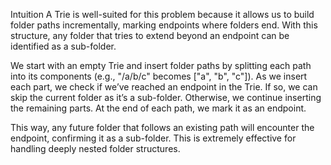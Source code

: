 Intuition
A Trie is well-suited for this problem because it allows us to build folder paths incrementally, marking endpoints where folders end. With this structure, any folder that tries to extend beyond an endpoint can be identified as a sub-folder.

We start with an empty Trie and insert folder paths by splitting each path into its components (e.g., "/a/b/c" becomes ["a", "b", "c"]). As we insert each part, we check if we’ve reached an endpoint in the Trie. If so, we can skip the current folder as it’s a sub-folder. Otherwise, we continue inserting the remaining parts. At the end of each path, we mark it as an endpoint.

This way, any future folder that follows an existing path will encounter the endpoint, confirming it as a sub-folder. This is extremely effective for handling deeply nested folder structures.

